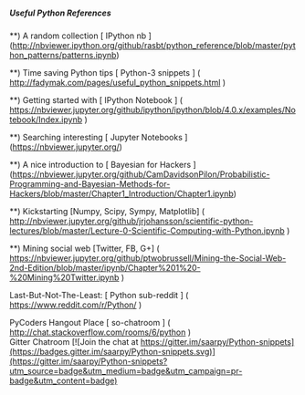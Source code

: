 ##### Useful Python References

**) A random collection [ IPython nb ] (http://nbviewer.ipython.org/github/rasbt/python_reference/blob/master/python_patterns/patterns.ipynb)

**) Time saving Python tips [ Python-3 snippets ] ( http://fadymak.com/pages/useful_python_snippets.html )

**) Getting started with [ IPython Notebook ] ( https://nbviewer.jupyter.org/github/ipython/ipython/blob/4.0.x/examples/Notebook/Index.ipynb )

**) Searching interesting [ Jupyter Notebooks ] (https://nbviewer.jupyter.org/)

**) A nice introduction to [ Bayesian for Hackers ] (https://nbviewer.jupyter.org/github/CamDavidsonPilon/Probabilistic-Programming-and-Bayesian-Methods-for-Hackers/blob/master/Chapter1_Introduction/Chapter1.ipynb)

**) Kickstarting [Numpy, Scipy, Sympy, Matplotlib] ( http://nbviewer.jupyter.org/github/jrjohansson/scientific-python-lectures/blob/master/Lecture-0-Scientific-Computing-with-Python.ipynb )

**) Mining social web [Twitter, FB, G+] ( https://nbviewer.jupyter.org/github/ptwobrussell/Mining-the-Social-Web-2nd-Edition/blob/master/ipynb/Chapter%201%20-%20Mining%20Twitter.ipynb )

Last-But-Not-The-Least: [ Python sub-reddit ] ( https://www.reddit.com/r/Python/ )

PyCoders Hangout Place [ so-chatroom ] ( http://chat.stackoverflow.com/rooms/6/python )  
Gitter Chatroom  [![Join the chat at https://gitter.im/saarpy/Python-snippets](https://badges.gitter.im/saarpy/Python-snippets.svg)](https://gitter.im/saarpy/Python-snippets?utm_source=badge&utm_medium=badge&utm_campaign=pr-badge&utm_content=badge)
